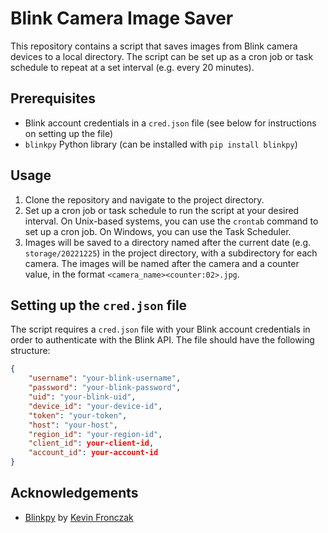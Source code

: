 # Blink Camera Image Saver

This repository contains a script that saves images from Blink camera devices to a local directory. The script can be set up as a cron job or task schedule to repeat at a set interval (e.g. every 20 minutes).

## Prerequisites

- Blink account credentials in a `cred.json` file (see below for instructions on setting up the file)
- `blinkpy` Python library (can be installed with `pip install blinkpy`)

## Usage

1. Clone the repository and navigate to the project directory.
2. Set up a cron job or task schedule to run the script at your desired interval. On Unix-based systems, you can use the `crontab` command to set up a cron job. On Windows, you can use the Task Scheduler.
3. Images will be saved to a directory named after the current date (e.g. `storage/20221225`) in the project directory, with a subdirectory for each camera. The images will be named after the camera and a counter value, in the format `<camera_name><counter:02>.jpg`.

## Setting up the `cred.json` file

The script requires a `cred.json` file with your Blink account credentials in order to authenticate with the Blink API. The file should have the following structure:

```json
{
    "username": "your-blink-username",
    "password": "your-blink-password",
    "uid": "your-blink-uid",
    "device_id": "your-device-id",
    "token": "your-token",
    "host": "your-host",
    "region_id": "your-region-id",
    "client_id": your-client-id,
    "account_id": your-account-id
}
```


## Acknowledgements

- [Blinkpy](https://github.com/fronzbot/blinkpy) by [Kevin Fronczak](https://github.com/fronzbot)
